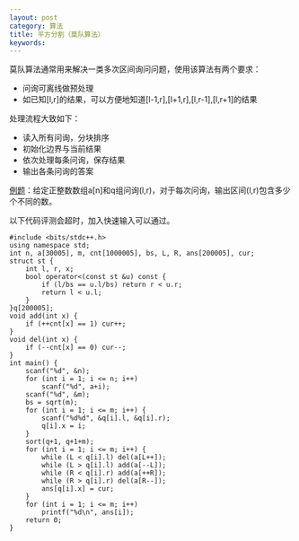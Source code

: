 ```yaml
---
layout: post
category: 算法
title: 平方分割（莫队算法）
keywords:
---
```


莫队算法通常用来解决一类多次区间询问问题，使用该算法有两个要求：

- 问询可离线做预处理
- 如已知[l,r]的结果，可以方便地知道[l-1,r],[l+1,r],[l,r-1],[l,r+1]的结果

处理流程大致如下：

- 读入所有问询，分块排序
- 初始化边界与当前结果
- 依次处理每条问询，保存结果
- 输出各条问询的答案

[例题](http://www.spoj.com/problems/DQUERY/)：给定正整数数组a[n]和q组问询(l,r)，对于每次问询，输出区间(l,r)包含多少个不同的数。

以下代码评测会超时，加入快速输入可以通过。

```
#include <bits/stdc++.h>
using namespace std;
int n, a[30005], m, cnt[1000005], bs, L, R, ans[200005], cur;
struct st {
    int l, r, x;
    bool operator<(const st &u) const {
        if (l/bs == u.l/bs) return r < u.r;
        return l < u.l;
    }
}q[200005];
void add(int x) {
    if (++cnt[x] == 1) cur++;
}
void del(int x) {
    if (--cnt[x] == 0) cur--;
}
int main() {
    scanf("%d", &n);
    for (int i = 1; i <= n; i++)
        scanf("%d", a+i);
    scanf("%d", &m);
    bs = sqrt(m);
    for (int i = 1; i <= m; i++) {
        scanf("%d%d", &q[i].l, &q[i].r);
        q[i].x = i;
    }
    sort(q+1, q+1+m);
    for (int i = 1; i <= m; i++) {
        while (L < q[i].l) del(a[L++]);
        while (L > q[i].l) add(a[--L]);
        while (R < q[i].r) add(a[++R]);
        while (R > q[i].r) del(a[R--]);
        ans[q[i].x] = cur;
    }
    for (int i = 1; i <= m; i++)
        printf("%d\n", ans[i]);
    return 0;
} 
```

